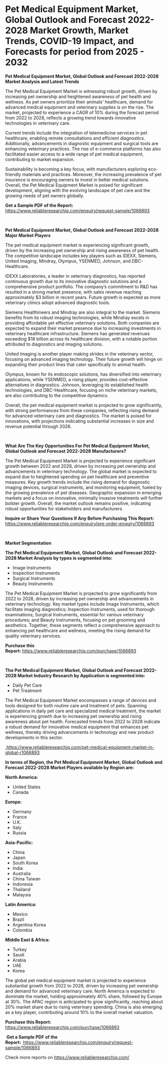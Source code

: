 <p><h1>Pet Medical Equipment Market, Global Outlook and Forecast 2022-2028 Market Growth, Market Trends, COVID-19 Impact, and Forecasts for period from 2025 - 2032</h1></p><p><strong>Pet Medical Equipment Market, Global Outlook and Forecast 2022-2028 Market Analysis and Latest Trends</strong></p>
<p><p>The Pet Medical Equipment Market is witnessing robust growth, driven by increasing pet ownership and heightened awareness of pet health and wellness. As pet owners prioritize their animals' healthcare, demand for advanced medical equipment and veterinary supplies is on the rise. The market, projected to experience a CAGR of 10% during the forecast period from 2022 to 2028, reflects a growing trend towards innovative technologies in veterinary care. </p><p>Current trends include the integration of telemedicine services in pet healthcare, enabling remote consultations and efficient diagnostics. Additionally, advancements in diagnostic equipment and surgical tools are enhancing veterinary practices. The rise of e-commerce platforms has also facilitated easier access to a wide range of pet medical equipment, contributing to market expansion.</p><p>Sustainability is becoming a key focus, with manufacturers exploring eco-friendly materials and practices. Moreover, the increasing prevalence of pet insurance is encouraging owners to invest in better medical solutions. Overall, the Pet Medical Equipment Market is poised for significant development, aligning with the evolving landscape of pet care and the growing needs of pet owners globally.</p></p>
<p><strong>Get a Sample PDF of the Report:&nbsp;</strong> <a href="https://www.reliableresearchiq.com/enquiry/request-sample/1066893?utm_campaign=2313&utm_medium=2&utm_source=Github&utm_content=ia&utm_term=21032025&utm_id=pet-medical-equipment-market-global-outlook-and-forecast-2022-2028">https://www.reliableresearchiq.com/enquiry/request-sample/1066893</a></p>
<p>&nbsp;</p>
<p><strong>Pet Medical Equipment Market, Global Outlook and Forecast 2022-2028 Major Market Players</strong></p>
<p><p>The pet medical equipment market is experiencing significant growth, driven by the increasing pet ownership and rising awareness of pet health. The competitive landscape includes key players such as IDEXX, Siemens, United Imaging, Mindray, Olympus, YSENMED, Johnson, and DBC-Healthcare.</p><p>IDEXX Laboratories, a leader in veterinary diagnostics, has reported continuous growth due to its innovative diagnostic solutions and a comprehensive product portfolio. The company’s commitment to R&D has resulted in a strong market presence, with sales revenue reaching approximately $3 billion in recent years. Future growth is expected as more veterinary clinics adopt advanced diagnostic tools.</p><p>Siemens Healthineers and Mindray are also integral to the market. Siemens benefits from its robust imaging technologies, while Mindray excels in providing affordable yet effective veterinary solutions. Both companies are expected to expand their market presence due to increasing investments in veterinary healthcare infrastructure. Siemens has generated revenues exceeding $18 billion across its healthcare division, with a notable portion attributed to diagnostics and imaging solutions.</p><p>United Imaging is another player making strides in the veterinary sector, focusing on advanced imaging technology. Their future growth will hinge on expanding their product lines that cater specifically to animal health.</p><p>Olympus, known for its endoscopic solutions, has diversified into veterinary applications, while YSENMED, a rising player, provides cost-effective alternatives in diagnostics. Johnson, leveraging its established health technologies, and DBC-Healthcare, focusing on niche veterinary markets, are also contributing to the competitive dynamics.</p><p>Overall, the pet medical equipment market is projected to grow significantly, with strong performances from these companies, reflecting rising demand for advanced veterinary care and diagnostics. The market is poised for innovations, with projections indicating substantial increases in size and revenue potential through 2028.</p></p>
<p>&nbsp;</p>
<p><strong>What Are The Key Opportunities For Pet Medical Equipment Market, Global Outlook and Forecast 2022-2028 Manufacturers?</strong></p>
<p><p>The Pet Medical Equipment Market is projected to experience significant growth between 2022 and 2028, driven by increasing pet ownership and advancements in veterinary technology. The global market is expected to expand due to heightened spending on pet healthcare and preventive measures. Key growth trends include the rising demand for diagnostic imaging devices, surgical instruments, and monitoring equipment, fueled by the growing prevalence of pet diseases. Geographic expansion in emerging markets and a focus on innovative, minimally invasive treatments will further bolster growth. Overall, the market outlook remains positive, indicating robust opportunities for stakeholders and manufacturers.</p></p>
<p><strong>Inquire or Share Your Questions If Any Before Purchasing This Report:</strong> <a href="https://www.reliableresearchiq.com/enquiry/pre-order-enquiry/1066893?utm_campaign=2313&utm_medium=2&utm_source=Github&utm_content=ia&utm_term=21032025&utm_id=pet-medical-equipment-market-global-outlook-and-forecast-2022-2028">https://www.reliableresearchiq.com/enquiry/pre-order-enquiry/1066893</a></p>
<p>&nbsp;</p>
<p><strong>Market Segmentation</strong></p>
<p><strong>The Pet Medical Equipment Market, Global Outlook and Forecast 2022-2028 Market Analysis by types is segmented into:</strong></p>
<p><ul><li>Image Instruments</li><li>Inspection Instruments</li><li>Surgical Instruments</li><li>Beauty Instruments</li></ul></p>
<p><p>The Pet Medical Equipment Market is projected to grow significantly from 2022 to 2028, driven by increasing pet ownership and advancements in veterinary technology. Key market types include Image Instruments, which facilitate imaging diagnostics; Inspection Instruments, used for thorough examinations; Surgical Instruments, essential for various veterinary procedures; and Beauty Instruments, focusing on pet grooming and aesthetics. Together, these segments reflect a comprehensive approach to enhancing pet healthcare and wellness, meeting the rising demand for quality veterinary services.</p></p>
<p><strong>Purchase this Report:&nbsp;</strong><a href="https://www.reliableresearchiq.com/purchase/1066893?utm_campaign=2313&utm_medium=2&utm_source=Github&utm_content=ia&utm_term=21032025&utm_id=pet-medical-equipment-market-global-outlook-and-forecast-2022-2028">https://www.reliableresearchiq.com/purchase/1066893</a></p>
<p>&nbsp;</p>
<p><strong>The Pet Medical Equipment Market, Global Outlook and Forecast 2022-2028 Market Industry Research by Application is segmented into:</strong></p>
<p><ul><li>Daily Pet Care</li><li>Pet Treatment</li></ul></p>
<p><p>The Pet Medical Equipment Market encompasses a range of devices and tools designed for both routine care and treatment of pets. Spanning applications in daily pet care and specialized medical treatment, the market is experiencing growth due to increasing pet ownership and rising awareness about pet health. Forecasted trends from 2022 to 2028 indicate a robust demand for innovative medical equipment that enhances pet wellness, thereby driving advancements in technology and new product developments in this sector.</p></p>
<p><a href="https://www.reliableresearchiq.com/pet-medical-equipment-market-in-global-r1066893?utm_campaign=2313&utm_medium=2&utm_source=Github&utm_content=ia&utm_term=21032025&utm_id=pet-medical-equipment-market-global-outlook-and-forecast-2022-2028">&nbsp;https://www.reliableresearchiq.com/pet-medical-equipment-market-in-global-r1066893</a></p>
<p><strong>In terms of Region, the Pet Medical Equipment Market, Global Outlook and Forecast 2022-2028 Market Players available by Region are:</strong></p>
<p>
    <p> <strong> North America: </strong>
        <ul>
            <li>United States</li>
            <li>Canada</li>
        </ul>
        </p> 
    <p> <strong> Europe: </strong>
        <ul>
            <li>Germany</li>
            <li>France</li>
            <li>U.K.</li>
            <li>Italy</li>
            <li>Russia</li>
        </ul>
        </p> 
    <p> <strong> Asia-Pacific: </strong>
        <ul>
            <li>China</li>
            <li>Japan</li>
            <li>South Korea</li>
            <li>India</li>
            <li>Australia</li>
            <li>China Taiwan</li>
            <li>Indonesia</li>
            <li>Thailand</li>
            <li>Malaysia</li>
        </ul>
        </p> 
    <p> <strong> Latin America: </strong>
        <ul>
            <li>Mexico</li>
            <li>Brazil</li>
            <li>Argentina Korea</li>
            <li>Colombia</li>
        </ul>
        </p> 
    <p> <strong> Middle East & Africa: </strong>
        <ul>
            <li>Turkey</li>
            <li>Saudi</li>
            <li>Arabia</li>
            <li>UAE</li>
            <li>Korea</li>
        </ul>
    </p>
    </p>
<p><p>The global pet medical equipment market is projected to experience substantial growth from 2022 to 2028, driven by increasing pet ownership and demand for advanced veterinary care. North America is expected to dominate the market, holding approximately 40% share, followed by Europe at 30%. The APAC region is anticipated to grow significantly, reaching about 20% market share due to rising veterinary spending. China is also emerging as a key player, contributing around 10% to the overall market valuation.</p></p>
<p><strong>Purchase this Report: </strong><a href="https://www.reliableresearchiq.com/purchase/1066893?utm_campaign=2313&utm_medium=2&utm_source=Github&utm_content=ia&utm_term=21032025&utm_id=pet-medical-equipment-market-global-outlook-and-forecast-2022-2028">https://www.reliableresearchiq.com/purchase/1066893</a></p>
<p>&nbsp;<strong>Get a Sample PDF of the Report:&nbsp;&nbsp;</strong><a href="https://www.reliableresearchiq.com/enquiry/request-sample/1066893?utm_campaign=2313&utm_medium=2&utm_source=Github&utm_content=ia&utm_term=21032025&utm_id=pet-medical-equipment-market-global-outlook-and-forecast-2022-2028">https://www.reliableresearchiq.com/enquiry/request-sample/1066893</a></p>
<p><strong></strong></p>
<p>Check more reports on <a href="https://www.reliableresearchiq.com/?utm_campaign=2313&utm_medium=2&utm_source=Github&utm_content=ia&utm_term=21032025&utm_id=pet-medical-equipment-market-global-outlook-and-forecast-2022-2028">https://www.reliableresearchiq.com/</a></p>